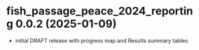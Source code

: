 <!-- NEWS.md is maintained by https://cynkra.github.io/fledge, do not edit -->

# fish_passage_peace_2024_reporting 0.0.2 (2025-01-09)

- initial DRAFT release with progress map and Results summary tables





